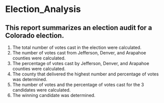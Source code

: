 #   Election_Analysis

##  This report summarizes an election audit for a Colorado election.

1.  The total number of votes cast in the election were calculated.
2.  The number of votes cast from Jefferson, Denver, and Arapahoe counties were calculated.
3.  The percentage of votes cast by Jefferson, Denver, and Arapahoe counties were calculated.
4.  The county that delivered the highest number and percentage of votes was determined.
5.  The number of votes and the percentage of votes cast for the 3 candidates were calculated.
6.  The winning candidate was determined.   
